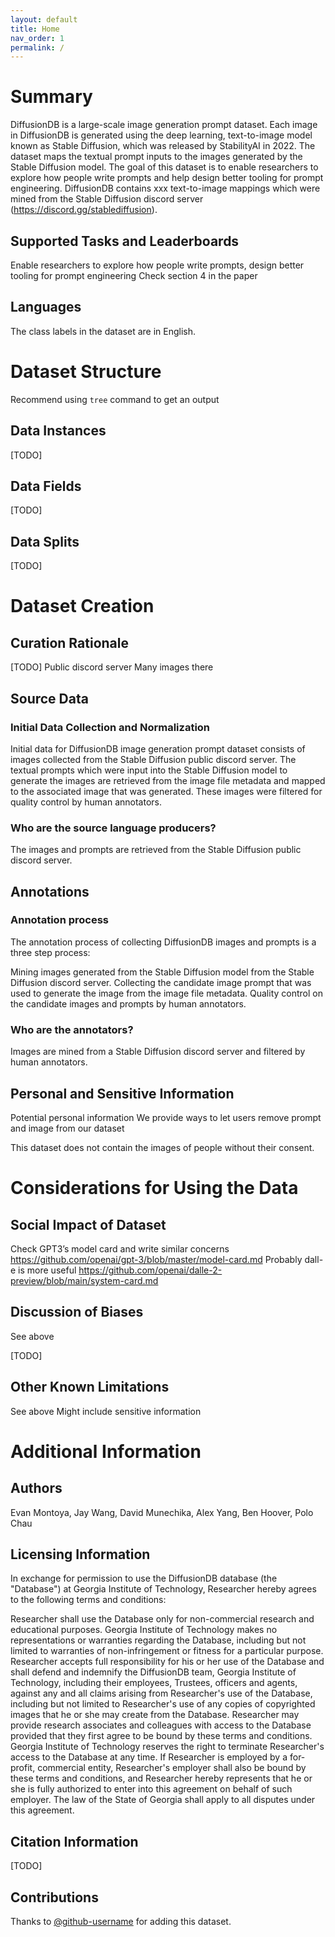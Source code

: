 ```yaml
---
layout: default
title: Home
nav_order: 1
permalink: /
---
```




# Summary

DiffusionDB is a large-scale image generation prompt dataset. Each image in DiffusionDB is generated using the deep learning, text-to-image model known as Stable Diffusion, which was released by StabilityAI in 2022. The dataset maps the textual prompt inputs to the images generated by the Stable Diffusion model. The goal of this dataset is to enable researchers to explore how people write prompts and help design better tooling for prompt engineering. DiffusionDB contains xxx text-to-image mappings which were mined from the Stable Diffusion discord server (https://discord.gg/stablediffusion).

## Supported Tasks and Leaderboards

Enable researchers to explore how people write prompts, design better tooling for prompt engineering
Check section 4 in the paper

## Languages

The class labels in the dataset are in English.

# Dataset Structure

Recommend using `tree` command to get an output

## Data Instances

[TODO]

## Data Fields

[TODO]

## Data Splits

[TODO]

# Dataset Creation

## Curation Rationale

[TODO]
Public discord server
Many images there

## Source Data

### Initial Data Collection and Normalization

Initial data for DiffusionDB image generation prompt dataset consists of images collected from the Stable Diffusion public discord server. The textual prompts which were input into the Stable Diffusion model to generate the images are retrieved from the image file metadata and mapped to the associated image that was generated. These images were filtered for quality control by human annotators.

### Who are the source language producers?

The images and prompts are retrieved from the Stable Diffusion public discord server.

## Annotations

### Annotation process

The annotation process of collecting DiffusionDB images and prompts is a three step process:

Mining images generated from the Stable Diffusion model from the Stable Diffusion discord server.
Collecting the candidate image prompt that was used to generate the image from the image file metadata.
Quality control on the candidate images and prompts by human annotators.

### Who are the annotators?

Images are mined from a Stable Diffusion discord server and filtered by human annotators.

## Personal and Sensitive Information

Potential personal information
We provide ways to let users remove prompt and image from our dataset

This dataset does not contain the images of people without their consent.

# Considerations for Using the Data

## Social Impact of Dataset

Check GPT3’s model card and write similar concerns
https://github.com/openai/gpt-3/blob/master/model-card.md
Probably dall-e is more useful
https://github.com/openai/dalle-2-preview/blob/main/system-card.md

## Discussion of Biases

See above

[TODO]

## Other Known Limitations

See above
Might include sensitive information

# Additional Information

## Authors

Evan Montoya, Jay Wang, David Munechika, Alex Yang, Ben Hoover, Polo Chau

## Licensing Information

In exchange for permission to use the DiffusionDB database (the "Database") at Georgia Institute of Technology, Researcher hereby agrees to the following terms and conditions:

Researcher shall use the Database only for non-commercial research and educational purposes.
Georgia Institute of Technology makes no representations or warranties regarding the Database, including but not limited to warranties of non-infringement or fitness for a particular purpose.
Researcher accepts full responsibility for his or her use of the Database and shall defend and indemnify the DiffusionDB team, Georgia Institute of Technology, including their employees, Trustees, officers and agents, against any and all claims arising from Researcher's use of the Database, including but not limited to Researcher's use of any copies of copyrighted images that he or she may create from the Database.
Researcher may provide research associates and colleagues with access to the Database provided that they first agree to be bound by these terms and conditions.
Georgia Institute of Technology reserves the right to terminate Researcher's access to the Database at any time.
If Researcher is employed by a for-profit, commercial entity, Researcher's employer shall also be bound by these terms and conditions, and Researcher hereby represents that he or she is fully authorized to enter into this agreement on behalf of such employer.
The law of the State of Georgia shall apply to all disputes under this agreement.

## Citation Information

[TODO]

## Contributions

Thanks to [@github-username](https://github.com/<github-username>) for adding this dataset.


